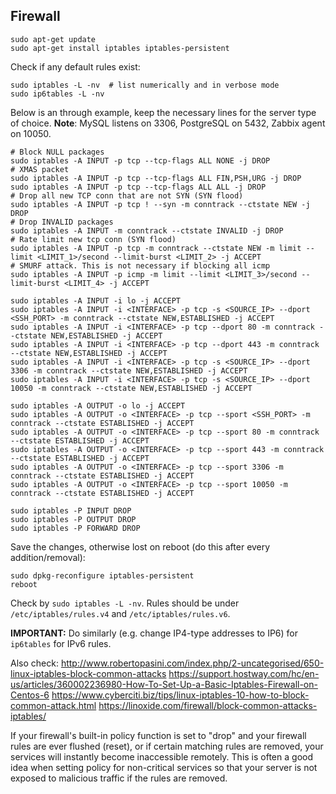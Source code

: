 ## Firewall
```shell
sudo apt-get update
sudo apt-get install iptables iptables-persistent
```
Check if any default rules exist:
```shell
sudo iptables -L -nv  # list numerically and in verbose mode
sudo ip6tables -L -nv
```
Below is an through example, keep the necessary lines for the server type of choice.
**Note**: MySQL listens on 3306, PostgreSQL on 5432, Zabbix agent on 10050.
```shell
# Block NULL packages
sudo iptables -A INPUT -p tcp --tcp-flags ALL NONE -j DROP
# XMAS packet
sudo iptables -A INPUT -p tcp --tcp-flags ALL FIN,PSH,URG -j DROP
sudo iptables -A INPUT -p tcp --tcp-flags ALL ALL -j DROP
# Drop all new TCP conn that are not SYN (SYN flood)
sudo iptables -A INPUT -p tcp ! --syn -m conntrack --ctstate NEW -j DROP
# Drop INVALID packages
sudo iptables -A INPUT -m conntrack --ctstate INVALID -j DROP
# Rate limit new tcp conn (SYN flood)
sudo iptables -A INPUT -p tcp -m conntrack --ctstate NEW -m limit --limit <LIMIT_1>/second --limit-burst <LIMIT_2> -j ACCEPT
# SMURF attack. This is not necessary if blocking all icmp
sudo iptables -A INPUT -p icmp -m limit --limit <LIMIT_3>/second --limit-burst <LIMIT_4> -j ACCEPT

sudo iptables -A INPUT -i lo -j ACCEPT
sudo iptables -A INPUT -i <INTERFACE> -p tcp -s <SOURCE_IP> --dport <SSH_PORT> -m conntrack --ctstate NEW,ESTABLISHED -j ACCEPT
sudo iptables -A INPUT -i <INTERFACE> -p tcp --dport 80 -m conntrack --ctstate NEW,ESTABLISHED -j ACCEPT
sudo iptables -A INPUT -i <INTERFACE> -p tcp --dport 443 -m conntrack --ctstate NEW,ESTABLISHED -j ACCEPT
sudo iptables -A INPUT -i <INTERFACE> -p tcp -s <SOURCE_IP> --dport 3306 -m conntrack --ctstate NEW,ESTABLISHED -j ACCEPT
sudo iptables -A INPUT -i <INTERFACE> -p tcp -s <SOURCE_IP> --dport 10050 -m conntrack --ctstate NEW,ESTABLISHED -j ACCEPT

sudo iptables -A OUTPUT -o lo -j ACCEPT
sudo iptables -A OUTPUT -o <INTERFACE> -p tcp --sport <SSH_PORT> -m conntrack --ctstate ESTABLISHED -j ACCEPT
sudo iptables -A OUTPUT -o <INTERFACE> -p tcp --sport 80 -m conntrack --ctstate ESTABLISHED -j ACCEPT
sudo iptables -A OUTPUT -o <INTERFACE> -p tcp --sport 443 -m conntrack --ctstate ESTABLISHED -j ACCEPT
sudo iptables -A OUTPUT -o <INTERFACE> -p tcp --sport 3306 -m conntrack --ctstate ESTABLISHED -j ACCEPT
sudo iptables -A OUTPUT -o <INTERFACE> -p tcp --sport 10050 -m conntrack --ctstate ESTABLISHED -j ACCEPT

sudo iptables -P INPUT DROP
sudo iptables -P OUTPUT DROP
sudo iptables -P FORWARD DROP
```
Save the changes, otherwise lost on reboot (do this after every addition/removal):
```shell
sudo dpkg-reconfigure iptables-persistent
reboot
```
Check by `sudo iptables -L -nv`. Rules should be under `/etc/iptables/rules.v4` and `/etc/iptables/rules.v6`.

**IMPORTANT:** Do similarly (e.g. change IP4-type addresses to IP6) for `ip6tables` for IPv6 rules.

Also check:
<http://www.robertopasini.com/index.php/2-uncategorised/650-linux-iptables-block-common-attacks>
<https://support.hostway.com/hc/en-us/articles/360002236980-How-To-Set-Up-a-Basic-Iptables-Firewall-on-Centos-6>
<https://www.cyberciti.biz/tips/linux-iptables-10-how-to-block-common-attack.html>
<https://linoxide.com/firewall/block-common-attacks-iptables/>

If your firewall's built-in policy function is set to "drop" and your firewall rules are ever flushed (reset), or if certain matching rules are removed, your services will instantly become inaccessible remotely. This is often a good idea when setting policy for non-critical services so that your server is not exposed to malicious traffic if the rules are removed.
